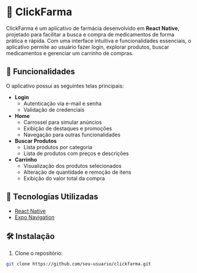 # 🛒 ClickFarma

ClickFarma é um aplicativo de farmácia desenvolvido em **React Native**, projetado para facilitar a busca e compra de medicamentos de forma prática e rápida. Com uma interface intuitiva e funcionalidades essenciais, o aplicativo permite ao usuário fazer login, explorar produtos, buscar medicamentos e gerenciar um carrinho de compras.

## 📱 Funcionalidades

O aplicativo possui as seguintes telas principais:

- **Login**
  - Autenticação via e-mail e senha
  - Validação de credenciais
- **Home**
  - Carrossel para simular anúncios
  - Exibição de destaques e promoções
  - Navegação para outras funcionalidades
- **Buscar Produtos**
  - Lista produtos por categoria
  - Lista de produtos com preços e descrições
- **Carrinho**
  - Visualização dos produtos selecionados
  - Alteração de quantidade e remoção de itens
  - Exibição do valor total da compra

## 🚀 Tecnologias Utilizadas

- [React Native](https://reactnative.dev/)
- [Expo Navigation](https://docs.expo.dev/router/basics/navigation/)

## 🛠️ Instalação

1. Clone o repositório:

```bash
git clone https://github.com/seu-usuario/clickfarma.git
